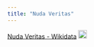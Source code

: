```yaml
---
title: "Nuda Veritas"
---
```


[Nuda Veritas - Wikidata](https://www.wikidata.org/wiki/Q3879244)
<img src='https://scrapbox.io/api/pages/nishio/en/icon' alt='en.icon' height="19.5"/>
